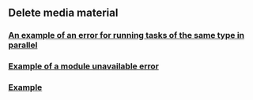 ## Delete media material
### [An example of an error for running tasks of the same type in parallel](https://github.com/cleverlms/integration-docs/blob/main/examples/v2/uniq_task_error.json)
### [Example of a module unavailable error](https://github.com/cleverlms/integration-docs/blob/main/examples/v2/module_unavalible_error.json)
### [Example](https://github.com/cleverlms/integration-docs/blob/main/examples/v2/media/media_delete.json)